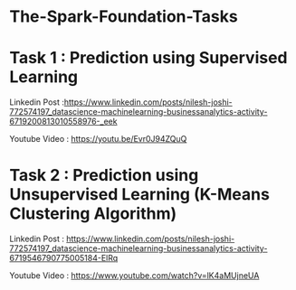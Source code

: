 # The-Spark-Foundation-Tasks

# Task 1 : Prediction using Supervised Learning

Linkedin Post :https://www.linkedin.com/posts/nilesh-joshi-772574197_datascience-machinelearning-businessanalytics-activity-6719200813010558976-_eek 

Youtube Video : https://youtu.be/Evr0J94ZQuQ

# Task 2 : Prediction using Unsupervised Learning (K-Means Clustering Algorithm)

Linkedin Post : https://www.linkedin.com/posts/nilesh-joshi-772574197_datascience-machinelearning-businessanalytics-activity-6719546790775005184-ElRq

Youtube Video : https://www.youtube.com/watch?v=lK4aMUjneUA
